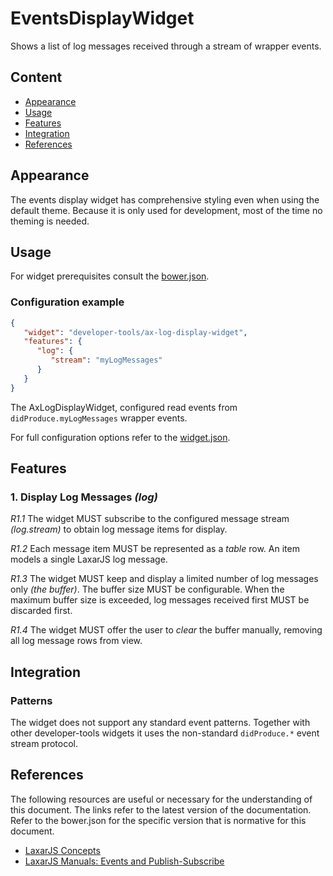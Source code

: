 # EventsDisplayWidget

Shows a list of log messages received through a stream of wrapper events.


## Content
* [Appearance](#appearance)
* [Usage](#usage)
* [Features](#features)
* [Integration](#integration)
* [References](#references)


## Appearance

The events display widget has comprehensive styling even when using the default theme.
Because it is only used for development, most of the time no theming is needed.


## Usage

For widget prerequisites consult the [bower.json](bower.json).

### Configuration example

```json
{
   "widget": "developer-tools/ax-log-display-widget",
   "features": {
      "log": {
         "stream": "myLogMessages"
      }
   }
}
```
The AxLogDisplayWidget, configured read events from `didProduce.myLogMessages` wrapper events.

For full configuration options refer to the [widget.json](widget.json).


## Features

### 1. Display Log Messages _(log)_

*R1.1* The widget MUST subscribe to the configured message stream _(log.stream)_ to obtain log message items for display.

*R1.2* Each message item MUST be represented as a _table_ row.
An item models a single LaxarJS log message.

*R1.3* The widget MUST keep and display a limited number of log messages only _(the buffer)_.
The buffer size MUST be configurable.
When the maximum buffer size is exceeded, log messages received first MUST be discarded first.

*R1.4* The widget MUST offer the user to _clear_ the buffer manually, removing all log message rows from view.


## Integration

### Patterns
The widget does not support any standard event patterns.
Together with other developer-tools widgets it uses the non-standard `didProduce.*` event stream protocol.


## References
The following resources are useful or necessary for the understanding of this document.
The links refer to the latest version of the documentation.
Refer to the bower.json for the specific version that is normative for this document.

* [LaxarJS Concepts](https://github.com/LaxarJS/laxar/blob/master/docs/concepts.md)
* [LaxarJS Manuals: Events and Publish-Subscribe](https://github.com/LaxarJS/laxar/blob/master/docs/manuals/events.md)
